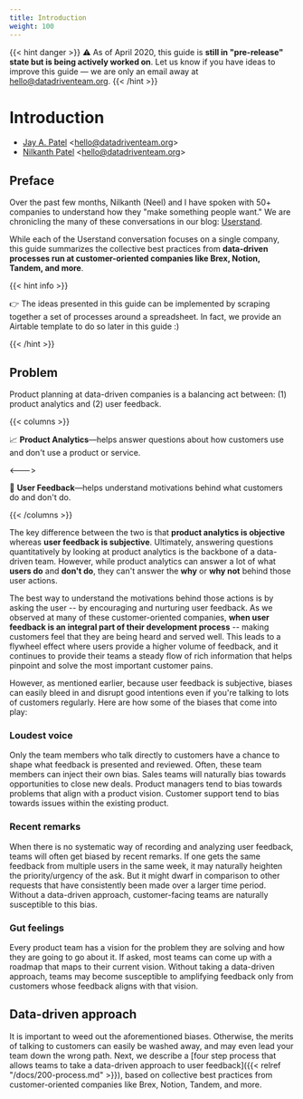 ```yaml
---
title: Introduction
weight: 100
---
```


{{< hint danger >}}
:warning: As of April 2020, this guide is **still in "pre-release" state but is being actively worked on**. Let us know if you have ideas to improve this guide — we are only an email away at hello@datadriventeam.org.
{{< /hint >}}

# Introduction

- [Jay A. Patel](https://twitter.com/jayisms) <<hello@datadriventeam.org>>
- [Nilkanth Patel](https://twitter.com/nilkanthjp) <<hello@datadriventeam.org>>

## Preface

Over the past few months, Nilkanth (Neel) and I have spoken with 50+ companies to understand how they "make something people want." We are chronicling the many of these conversations in our blog: [Userstand](https://www.heraldhq.com/userstand/).

While each of the Userstand conversation focuses on a single company, this guide summarizes the collective best practices from **data-driven processes run at customer-oriented companies like Brex, Notion, Tandem, and more**.

{{< hint info >}}

:point_right: The ideas presented in this guide can be implemented by scraping together a set of processes around a spreadsheet. In fact, we provide an Airtable template to do so later in this guide :)

{{< /hint >}}

## Problem

Product planning at data-driven companies is a balancing act between: (1) product analytics and (2) user feedback.

{{< columns >}}

:chart_with_upwards_trend: **Product Analytics**—helps answer questions about how customers use and don't use a product or service.

<--->

:loudspeaker: **User Feedback**—helps understand motivations behind what customers do and don't do.

{{< /columns >}}

The key difference between the two is that **product analytics is objective** whereas **user feedback is subjective**. Ultimately, answering questions quantitatively by looking at product analytics is the backbone of a data-driven team. However, while product analytics can answer a lot of what **users do** and **don't do**, they can't answer the **why** or **why not** behind those user actions.

The best way to understand the motivations behind those actions is by asking the user -- by encouraging and nurturing user feedback. As we observed at many of these customer-oriented companies, **when user feedback is an integral part of their development process** -- making customers feel that they are being heard and served well. This leads to a flywheel effect where users provide a higher volume of feedback, and it continues to provide their teams a steady flow of rich information that helps pinpoint and solve the most important customer pains.

However, as mentioned earlier, because user feedback is subjective, biases can easily bleed in and disrupt good intentions even if you're talking to lots of customers regularly. Here are how some of the biases that come into play:

### Loudest voice

Only the team members who talk directly to customers have a chance to shape what feedback is presented and reviewed. Often, these team members can inject their own bias. Sales teams will naturally bias towards opportunities to close new deals. Product managers tend to bias towards problems that align with a product vision. Customer support tend to bias
towards issues within the existing product.

### Recent remarks

When there is no systematic way of recording and analyzing user feedback, teams will often get biased by recent remarks. If one gets the same feedback from multiple users in the same week, it may naturally heighten the priority/urgency of the ask. But it might dwarf in comparison to other requests that have consistently been made over a larger time period. Without a data-driven approach, customer-facing teams are naturally susceptible to this bias.

### Gut feelings

Every product team has a vision for the problem they are solving and how they are going to go about it. If asked, most teams can come up with a roadmap that maps to their current vision. Without taking a data-driven approach, teams may become susceptible to amplifying feedback only from customers whose feedback aligns with that vision.

## Data-driven approach

It is important to weed out the aforementioned biases. Otherwise, the merits of talking to customers can easily be washed away, and may even lead your team down the wrong path. Next, we describe a [four step process that allows teams to take a data-driven approach to user feedback]({{< relref "/docs/200-process.md" >}}), based on collective best practices from customer-oriented companies like Brex, Notion, Tandem, and more.
